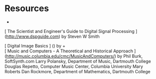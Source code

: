#  Resources 


+  
 [
	  The Scientist and Engineer's Guide to
	  Digital Signal Processing
	] (http://www.dspguide.com)
by Steven W Smith



 [
	  Digital Image Basics
	] ()
by
+  
 [
	  Music and Computers - A Theoretical and Historical Approach 
	] (http://music.columbia.edu/cmc/MusicAndComputers/)
by Phil Burk, SoftSynth.com
	Larry Polansky, Department of Music, Dartmouth College
	Douglas Repetto, Computer Music Center, Columbia University
	Mary Roberts
	Dan Rockmore, Department of Mathematics, Dartmouth College



